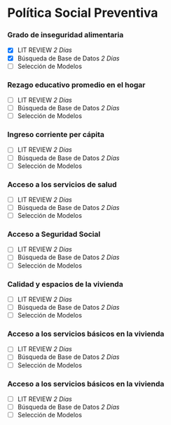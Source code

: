 # Política Social Preventiva

### Grado de inseguridad alimentaria
- [X]  LIT REVIEW *2 Días*
- [X] Búsqueda de Base de Datos *2 Días*
- [ ] Selección de Modelos 

### Rezago educativo promedio en el hogar 
- [ ]  LIT REVIEW *2 Días*
- [ ] Búsqueda de Base de Datos *2 Días*
- [ ] Selección de Modelos 

### Ingreso corriente per cápita
- [ ]  LIT REVIEW *2 Días*
- [ ] Búsqueda de Base de Datos *2 Días*
- [ ] Selección de Modelos 

### Acceso a los servicios de salud
- [ ]  LIT REVIEW *2 Días*
- [ ] Búsqueda de Base de Datos *2 Días*
- [ ] Selección de Modelos 

### Acceso a Seguridad Social
- [ ]  LIT REVIEW *2 Días*
- [ ] Búsqueda de Base de Datos *2 Días*
- [ ] Selección de Modelos 

### Calidad y espacios de la vivienda
- [ ]  LIT REVIEW *2 Días*
- [ ] Búsqueda de Base de Datos *2 Días*
- [ ] Selección de Modelos 

### Acceso a los servicios básicos en la vivienda
- [ ]  LIT REVIEW *2 Días*
- [ ] Búsqueda de Base de Datos *2 Días*
- [ ] Selección de Modelos 

### Acceso a los servicios básicos en la vivienda
- [ ]  LIT REVIEW *2 Días*
- [ ] Búsqueda de Base de Datos *2 Días*
- [ ] Selección de Modelos 

